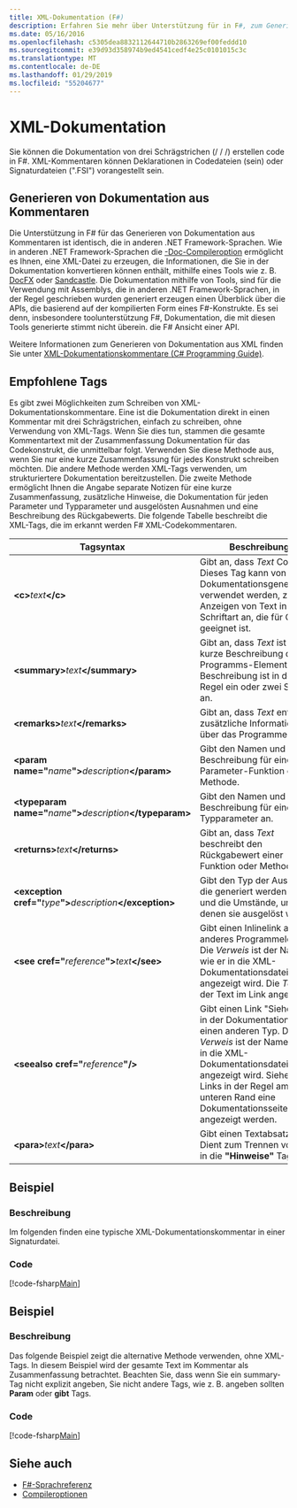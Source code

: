```yaml
---
title: XML-Dokumentation (F#)
description: Erfahren Sie mehr über Unterstützung für in F#, zum Generieren von Dokumentation aus Kommentaren.
ms.date: 05/16/2016
ms.openlocfilehash: c5305dea8832112644710b2863269ef00feddd10
ms.sourcegitcommit: e39d93d358974b9ed4541cedf4e25c0101015c3c
ms.translationtype: MT
ms.contentlocale: de-DE
ms.lasthandoff: 01/29/2019
ms.locfileid: "55204677"
---
```

# <a name="xml-documentation"></a>XML-Dokumentation

Sie können die Dokumentation von drei Schrägstrichen (/ / /) erstellen code in F#. XML-Kommentaren können Deklarationen in Codedateien (sein) oder Signaturdateien (".FSI") vorangestellt sein.

## <a name="generating-documentation-from-comments"></a>Generieren von Dokumentation aus Kommentaren

Die Unterstützung in F# für das Generieren von Dokumentation aus Kommentaren ist identisch, die in anderen .NET Framework-Sprachen. Wie in anderen .NET Framework-Sprachen die [-Doc-Compileroption](https://msdn.microsoft.com/library/434394ae-0d4a-459c-a684-bffede519a04) ermöglicht es Ihnen, eine XML-Datei zu erzeugen, die Informationen, die Sie in der Dokumentation konvertieren können enthält, mithilfe eines Tools wie z. B. [DocFX](https://dotnet.github.io/docfx/) oder [ Sandcastle](https://github.com/EWSoftware/SHFB). Die Dokumentation mithilfe von Tools, sind für die Verwendung mit Assemblys, die in anderen .NET Framework-Sprachen, in der Regel geschrieben wurden generiert erzeugen einen Überblick über die APIs, die basierend auf der kompilierten Form eines F#-Konstrukte. Es sei denn, insbesondere toolunterstützung F#, Dokumentation, die mit diesen Tools generierte stimmt nicht überein. die F# Ansicht einer API.

Weitere Informationen zum Generieren von Dokumentation aus XML finden Sie unter [XML-Dokumentationskommentare &#40;C&#35; Programming Guide&#41;](https://msdn.microsoft.com/library/b2s063f7).

## <a name="recommended-tags"></a>Empfohlene Tags

Es gibt zwei Möglichkeiten zum Schreiben von XML-Dokumentationskommentare. Eine ist die Dokumentation direkt in einen Kommentar mit drei Schrägstrichen, einfach zu schreiben, ohne Verwendung von XML-Tags. Wenn Sie dies tun, stammen die gesamte Kommentartext mit der Zusammenfassung Dokumentation für das Codekonstrukt, die unmittelbar folgt. Verwenden Sie diese Methode aus, wenn Sie nur eine kurze Zusammenfassung für jedes Konstrukt schreiben möchten. Die andere Methode werden XML-Tags verwenden, um strukturiertere Dokumentation bereitzustellen. Die zweite Methode ermöglicht Ihnen die Angabe separate Notizen für eine kurze Zusammenfassung, zusätzliche Hinweise, die Dokumentation für jeden Parameter und Typparameter und ausgelösten Ausnahmen und eine Beschreibung des Rückgabewerts. Die folgende Tabelle beschreibt die XML-Tags, die im erkannt werden F# XML-Codekommentaren.

|Tagsyntax|Beschreibung|
|----------|-----------|
|**\<c\>**_text_**\</c\>**|Gibt an, dass *Text* Code. Dieses Tag kann von Dokumentationsgeneratoren verwendet werden, zum Anzeigen von Text in einer Schriftart an, die für Code geeignet ist.|
|**\<summary\>**_text_**\</summary\>**|Gibt an, dass *Text* ist eine kurze Beschreibung des Programms-Elements. Die Beschreibung ist in der Regel ein oder zwei Sätze an.|
|**\<remarks\>**_text_**\</remarks\>**|Gibt an, dass *Text* enthält zusätzliche Informationen über das Programmelement.|
|**\<param name="**_name_**"\>**_description_**\</param\>**|Gibt den Namen und eine Beschreibung für einen Parameter-Funktion oder Methode.|
|**\<typeparam name="**_name_**"\>**_description_**\</typeparam\>**|Gibt den Namen und eine Beschreibung für einen Typparameter an.|
|**\<returns\>**_text_**\</returns\>**|Gibt an, dass *Text* beschreibt den Rückgabewert einer Funktion oder Methode.|
|**\<exception cref="**_type_**"\>**_description_**\</exception\>**|Gibt den Typ der Ausnahme, die generiert werden kann und die Umstände, unter denen sie ausgelöst wird.|
|**\<see cref="**_reference_**"\>**_text_**\</see\>**|Gibt einen Inlinelink auf ein anderes Programmelement. Die *Verweis* ist der Name, wie er in die XML-Dokumentationsdatei angezeigt wird. Die *Text* ist der Text im Link angezeigt.|
|**\<seealso cref="**_reference_**"/\>**|Gibt einen Link "Siehe auch" in der Dokumentation für einen anderen Typ. Die *Verweis* ist der Name, wie er in die XML-Dokumentationsdatei angezeigt wird. Siehe auch Links in der Regel am unteren Rand eine Dokumentationsseite angezeigt werden.|
|**\<para\>**_text_**\</para\>**|Gibt einen Textabsatz an. Dient zum Trennen von Text in die **"Hinweise"** Tag.|

## <a name="example"></a>Beispiel

### <a name="description"></a>Beschreibung

Im folgenden finden eine typische XML-Dokumentationskommentar in einer Signaturdatei.

### <a name="code"></a>Code

[!code-fsharp[Main](../../../samples/snippets/fsharp/lang-ref-2/snippet7101.fs)]

## <a name="example"></a>Beispiel

### <a name="description"></a>Beschreibung

Das folgende Beispiel zeigt die alternative Methode verwenden, ohne XML-Tags. In diesem Beispiel wird der gesamte Text im Kommentar als Zusammenfassung betrachtet. Beachten Sie, dass wenn Sie ein summary-Tag nicht explizit angeben, Sie nicht andere Tags, wie z. B. angeben sollten **Param** oder **gibt** Tags.

### <a name="code"></a>Code

[!code-fsharp[Main](../../../samples/snippets/fsharp/lang-ref-2/snippet7102.fs)]

## <a name="see-also"></a>Siehe auch

- [F#-Sprachreferenz](index.md)
- [Compileroptionen](compiler-options.md)
